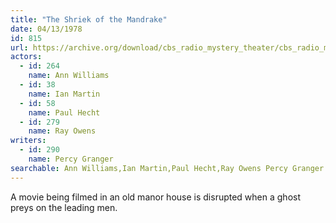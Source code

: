 ```yaml
---
title: "The Shriek of the Mandrake"
date: 04/13/1978
id: 815
url: https://archive.org/download/cbs_radio_mystery_theater/cbs_radio_mystery_theater-0801-0850.zip/cbs_radio_mystery_theater-0801-0850%2Fcbsrmt_0815_the_shriek_of_the_mandrake.mp3
actors:  
  - id: 264
    name: Ann Williams  
  - id: 38
    name: Ian Martin  
  - id: 58
    name: Paul Hecht  
  - id: 279
    name: Ray Owens
writers:  
  - id: 290
    name: Percy Granger
searchable: Ann Williams,Ian Martin,Paul Hecht,Ray Owens Percy Granger
---
```

A movie being filmed in an old manor house is disrupted when a ghost preys on the leading men.
